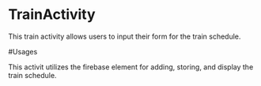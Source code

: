 # TrainActivity

This train activity allows users to input their form for the train schedule.

#Usages

This activit utilizes the firebase element for adding, storing, and display the train schedule.
